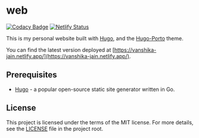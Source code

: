 # web

[![Codacy Badge](https://app.codacy.com/project/badge/Grade/20aeb1a662c3458493b6543773c88de9)](https://app.codacy.com/gh/hugo-porto/web/dashboard?utm_source=gh&utm_medium=referral&utm_content=&utm_campaign=Badge_grade)
[![Netlify Status](https://api.netlify.com/api/v1/badges/6a43610a-152a-4009-b106-dbc780d35c6d/deploy-status)](https://app.netlify.com/sites/vanshika-jain/deploys)

This is my personal website built with [Hugo](https://gohugo.io/), and the
[Hugo-Porto](https://github.com/hugo-porto/theme) theme.

You can find the latest version deployed at [https://vanshika-jain.netlify.app/](https://vanshika-jain.netlify.app/).

## Prerequisites

- [Hugo](https://gohugo.io/getting-started/installing/) - a popular open-source static site generator written in Go.

## License

This project is licensed under the terms of the MIT license. For more details, see the [LICENSE](LICENSE) file in the
project root.

